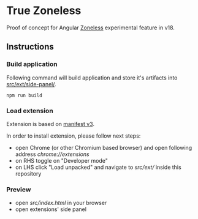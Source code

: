 # True Zoneless

Proof of concept for Angular [Zoneless](https://angular.dev/guide/experimental/zoneless) experimental feature in v18.

## Instructions

### Build application

Following command will build application and store it's artifacts into [src/ext/side-panel/](src/ext/side-panel/).

```console
npm run build
```

### Load extension

Extension is based on [manifest v3](https://developer.chrome.com/docs/extensions/develop/migrate/what-is-mv3).

In order to install extension, please follow next steps:

- open Chrome (or other Chromium based browser) and open following address _chrome://extensions_
- on RHS toggle on "Developer mode"
- on LHS click "Load unpacked" and navigate to _src/ext/_ inside this repository

### Preview

- open _src/index.html_ in your browser
- open extensions' side panel
